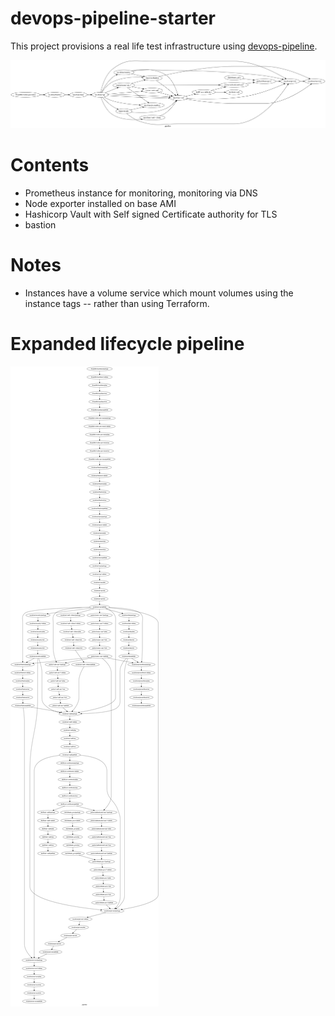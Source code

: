 # devops-pipeline-starter

This project provisions a real life test infrastructure using [devops-pipeline](https://github.com/samsquire/devops-pipeline).

![Pipeline](architecture.png)

# Contents

* Prometheus instance for monitoring, monitoring via DNS
* Node exporter installed on base AMI
* Hashicorp Vault with Self signed Certificate authority for TLS
* bastion

# Notes

 * Instances have a volume service which mount volumes using the instance tags -- rather than using Terraform.

# Expanded lifecycle pipeline


![ExpandedPipeline](architecture.expanded.png)
